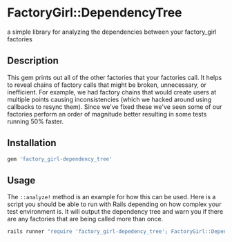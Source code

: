 # FactoryGirl::DependencyTree

a simple library for analyzing the dependencies between your factory_girl factories

## Description

This gem prints out all of the other factories that your factories call. It helps to reveal chains of factory calls that might be broken, unnecessary, or inefficient. For example, we had factory chains that would create users at multiple points causing inconsistencies (which we hacked around using callbacks to resync them). Since we've fixed these we've seen some of our factories perform an order of magnitude better resulting in some tests running 50% faster.

## Installation

```rb
gem 'factory_girl-dependency_tree'
```

## Usage

The `::analyze!` method is an example for how this can be used. Here is a script you should be able to run with Rails depending on how complex your test environment is. It will output the dependency tree and warn you if there are any factories that are being called more than once.

```sh
rails runner "require 'factory_girl-depedency_tree'; FactoryGirl::DependencyTree.analyze!"
```

